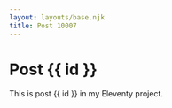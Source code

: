```yaml
---
layout: layouts/base.njk
title: Post 10007
---
```


# Post {{ id }}

This is post {{ id }} in my Eleventy project.

